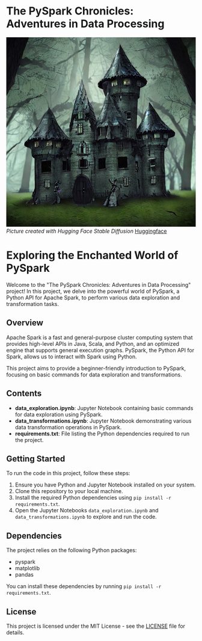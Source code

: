 # The PySpark Chronicles: Adventures in Data Processing

![Data Exploration](castle.jpeg)
<br>
*Picture created with Hugging Face Stable Diffusion*
[Huggingface](https://huggingface.co/spaces/stabilityai/stable-diffusion)
<br>
# Exploring the Enchanted World of PySpark

Welcome to the "The PySpark Chronicles: Adventures in Data Processing" project! In this project, we delve into the powerful world of PySpark, a Python API for Apache Spark, to perform various data exploration and transformation tasks.

## Overview

Apache Spark is a fast and general-purpose cluster computing system that provides high-level APIs in Java, Scala, and Python, and an optimized engine that supports general execution graphs. PySpark, the Python API for Spark, allows us to interact with Spark using Python.

This project aims to provide a beginner-friendly introduction to PySpark, focusing on basic commands for data exploration and transformations.

## Contents

- **data_exploration.ipynb**: Jupyter Notebook containing basic commands for data exploration using PySpark.
- **data_transformations.ipynb**: Jupyter Notebook demonstrating various data transformation operations in PySpark.
- **requirements.txt**: File listing the Python dependencies required to run the project.

## Getting Started

To run the code in this project, follow these steps:

1. Ensure you have Python and Jupyter Notebook installed on your system.
2. Clone this repository to your local machine.
3. Install the required Python dependencies using `pip install -r requirements.txt`.
4. Open the Jupyter Notebooks `data_exploration.ipynb` and `data_transformations.ipynb` to explore and run the code.

## Dependencies

The project relies on the following Python packages:

- pyspark
- matplotlib
- pandas

You can install these dependencies by running `pip install -r requirements.txt`.

## License

This project is licensed under the MIT License - see the [LICENSE](LICENSE) file for details.
